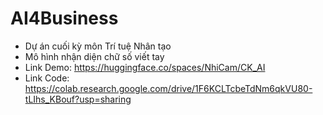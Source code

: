 # AI4Business
- Dự án cuối kỳ môn Trí tuệ Nhân tạo
- Mô hình nhận diện chữ số viết tay
- Link Demo: https://huggingface.co/spaces/NhiCam/CK_AI
- Link Code: https://colab.research.google.com/drive/1F6KCLTcbeTdNm6qkVU80-tLIhs_KBouf?usp=sharing
